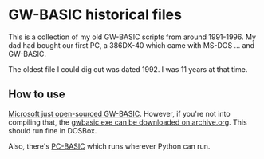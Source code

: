 GW-BASIC historical files
=========================

This is a collection of my old GW-BASIC scripts from around 1991-1996. My dad
had bought our first PC, a 386DX-40 which came with MS-DOS ... and GW-BASIC.

The oldest file I could dig out was dated 1992. I was 11 years at that time.



How to use
----------

[Microsoft just open-sourced GW-BASIC](https://github.com/microsoft/GW-BASIC).
However, if you're not into compiling that, the [gwbasic.exe can be downloaded on archive.org](https://archive.org/details/gwbasic.exe).
This should run fine in DOSBox.

Also, there's [PC-BASIC](https://github.com/robhagemans/pcbasic) which runs
wherever Python can run.
